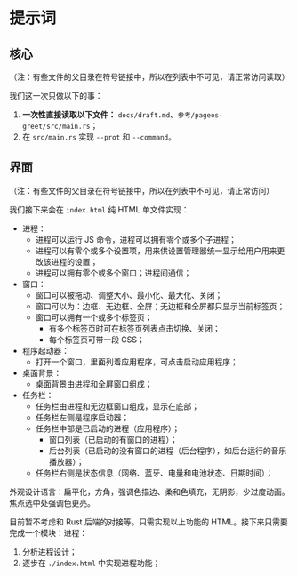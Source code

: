 # 提示词

## 核心

（注：有些文件的父目录在符号链接中，所以在列表中不可见，请正常访问读取）

我们这一次只做以下的事：

1. **一次性直接读取以下文件：**
   `docs/draft.md`、`参考/pageos-greet/src/main.rs`；
2. 在 `src/main.rs` 实现 `--prot` 和 `--command`。

## 界面

（注：有些文件的父目录在符号链接中，所以在列表中不可见，请正常访问）

我们接下来会在 `index.html` 纯 HTML 单文件实现：

- 进程：
  - 进程可以运行 JS 命令，进程可以拥有零个或多个子进程；
  - 进程可以有零个或多个设置项，用来供设置管理器统一显示给用户用来更改该进程的设置；
  - 进程可以拥有零个或多个窗口；进程间通信；
- 窗口：
  - 窗口可以被拖动、调整大小、最小化、最大化、关闭；
  - 窗口可以为：边框、无边框、全屏；无边框和全屏都只显示当前标签页；
  - 窗口可以拥有一个或多个标签页；
    - 有多个标签页时可在标签页列表点击切换、关闭；
    - 每个标签页可带一段 CSS；
- 程序起动器：
  - 打开一个窗口，里面列着应用程序，可点击启动应用程序；
- 桌面背景：
  - 桌面背景由进程和全屏窗口组成；
- 任务栏：
  - 任务栏由进程和无边框窗口组成，显示在底部；
  - 任务栏左侧是程序启动器；
  - 任务栏中部是已启动的进程（应用程序）；
    - 窗口列表（已启动的有窗口的进程）；
    - 后台列表（已启动的没有窗口的进程（后台程序），如后台运行的音乐播放器）；
  - 任务栏右侧是状态信息（网络、蓝牙、电量和电池状态、日期时间）；

外观设计语言：扁平化，方角，强调色描边、柔和色填充，无阴影，少过度动画。焦点选中处强调色更亮。

目前暂不考虑和 Rust 后端的对接等。只需实现以上功能的 HTML。接下来只需要完成一个模块：进程：

1. 分析进程设计；
2. 逐步在 `./index.html` 中实现进程功能；

